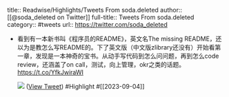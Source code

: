 title:: Readwise/Highlights/Tweets From soda.deleted
author:: [[@soda_deleted on Twitter]]
full-title:: Tweets From soda.deleted
category:: #tweets
url:: https://twitter.com/soda_deleted

- 看到有一本新书叫《程序员的README》，英文名The missing README，还以为是教怎么写README的。下了英文版（中文版zlibrary还没有）开始看第一章，发现是一本神奇的宝书。从动手写代码到怎么问问题，再到怎么code  review，还涵盖了on call，测试，向上管理，okr之类的话题。 https://t.co/YfkJwiraWI
  
  ![](https://pbs.twimg.com/media/F5Hle5JaMAAaKfi.jpg) ([View Tweet](https://twitter.com/soda_deleted/status/1698390883044037001)) #Highlight #[[2023-09-04]]